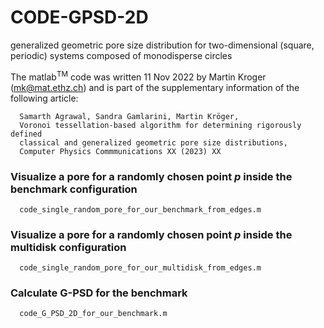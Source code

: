 # CODE-GPSD-2D
generalized geometric pore size distribution for two-dimensional (square, periodic) systems composed of monodisperse circles

The matlab<sup>TM</sup> code was written 11 Nov 2022 by Martin Kroger (mk@mat.ethz.ch) and is part of the supplementary information of the following article: 

      Samarth Agrawal, Sandra Gamlarini, Martin Kröger,
      Voronoi tessellation-based algorithm for determining rigorously defined 
      classical and generalized geometric pore size distributions,
      Computer Physics Commmunications XX (2023) XX

### Visualize a pore for a randomly chosen point *p* inside the benchmark configuration

      code_single_random_pore_for_our_benchmark_from_edges.m
      
### Visualize a pore for a randomly chosen point *p* inside the multidisk configuration 

      code_single_random_pore_for_our_multidisk_from_edges.m
      
### Calculate G-PSD for the benchmark

      code_G_PSD_2D_for_our_benchmark.m

  
